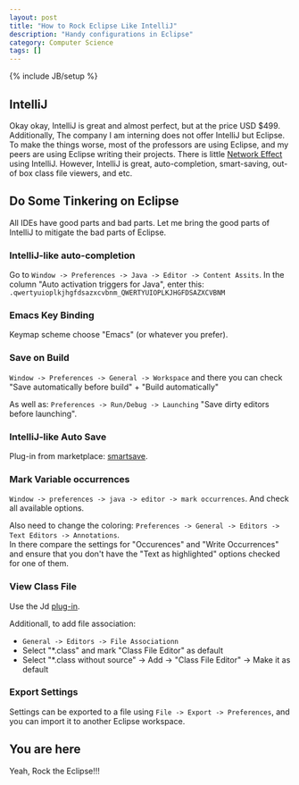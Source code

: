 ```yaml
---
layout: post
title: "How to Rock Eclipse Like IntelliJ"
description: "Handy configurations in Eclipse"
category: Computer Science 
tags: []
---
```

{% include JB/setup %}
## IntelliJ
Okay okay, IntelliJ is great and almost perfect, but at the price USD $499. Additionally, The company I am interning does not offer IntelliJ but Eclipse. To make the things worse, most of the professors are using Eclipse, and my peers are using Eclipse writing their projects. There is little [Network Effect](http://en.wikipedia.org/wiki/Network_effect) using IntelliJ. However, IntelliJ is great, auto-completion, smart-saving, out-of box class file viewers, and etc. 

## Do Some Tinkering on Eclipse 

All IDEs have good parts and bad parts. Let me bring the good parts of IntelliJ to mitigate the bad parts of Eclipse. 

### IntelliJ-like auto-completion
Go to `Window -> Preferences -> Java -> Editor -> Content Assits`. In the column "Auto activation triggers for Java", enter this: `.qwertyuioplkjhgfdsazxcvbnm_QWERTYUIOPLKJHGFDSAZXCVBNM`

### Emacs Key Binding
Keymap scheme choose "Emacs" (or whatever you prefer).

### Save on Build
`Window -> Preferences -> General -> Workspace` and there you can check "Save automatically before build" + "Build automatically"  

As well as: `Preferences -> Run/Debug -> Launching` "Save dirty editors before launching".

### IntelliJ-like Auto Save
Plug-in from marketplace: [smartsave](http://marketplace.eclipse.org/content/smart-save#.U1Nle_mSz0B).

### Mark Variable occurrences
`Window -> preferences -> java -> editor -> mark occurrences`. And check all available options.  

Also need to change the coloring: `Preferences -> General -> Editors -> Text Editors -> Annotations`.  
In there compare the settings for "Occurences" and "Write Occurrences" and ensure that you don't have the "Text as highlighted" options checked for one of them. 

### View Class File 
Use the Jd [plug-in](http://jd.benow.ca/#jd-eclipse).

Additionall, to add file association: 

* `General -> Editors -> File Associationn`  
* Select "*.class" and mark "Class File Editor" as default  
* Select "*.class without source" -> Add -> "Class File Editor" -> Make it as default  

### Export Settings
Settings can be exported to a file using `File -> Export -> Preferences`, and you can import it to another Eclipse workspace.

## You are here
Yeah, Rock the Eclipse!!!